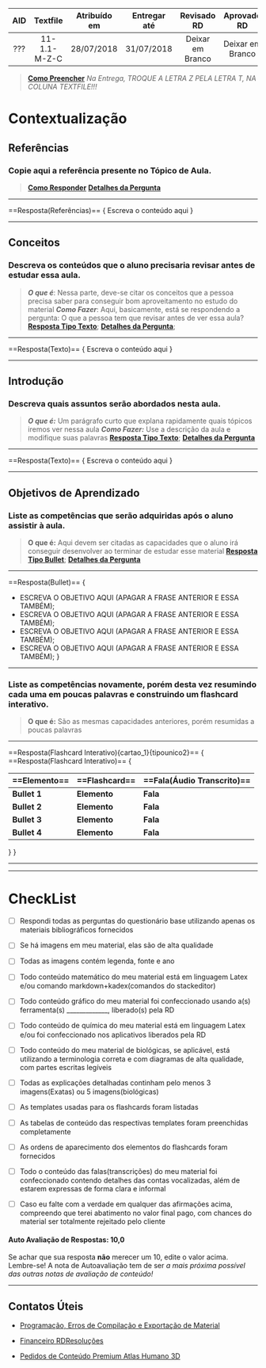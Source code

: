 |AID|Textfile|Atribuído em|Entregar até|Revisado RD|Aprovado RD|
|:-:|:-:|:-:|:-:|:-:|:-:|
|???|11-1.1-M-Z-C|28/07/2018|31/07/2018|Deixar em Branco|Deixar em Branco|
> [**Como Preencher**](https://home.rdresolucoes.com/passoapassoqb#preenchendo-o-cabeçalho)
> *Na Entrega, TROQUE A LETRA Z PELA LETRA T, NA COLUNA TEXTFILE!!!*

# Contextualização
## Referências
### Copie aqui a referência presente no Tópico de Aula.
> [**Como Responder**](https://home.rdresolucoes.com/respostasqb#referência)
> [**Detalhes da Pergunta**](https://home.rdresolucoes.com/perguntasqb#referências)

---
==Resposta(Referências)==
{
Escreva o conteúdo aqui
}

---
## Conceitos
### Descreva os conteúdos que o aluno precisaria revisar antes de estudar essa aula.
> ***O que é***: Nessa parte, deve-se citar os conceitos que a pessoa precisa saber para conseguir bom aproveitamento no estudo do material
>***Como Fazer***: Aqui, basicamente, está se respondendo a pergunta: O que a pessoa tem que revisar antes de ver essa aula?
> [**Resposta Tipo Texto**](https://home.rdresolucoes.com/respostasqb#texto);
> [**Detalhes da Pergunta**](https://home.rdresolucoes.com/perguntasqb#conceitos);

---
==Resposta(Texto)==
{
Escreva o conteúdo aqui
}

---
## Introdução
### Descreva quais assuntos serão abordados nesta aula.
>***O que é:*** Um parágrafo curto que explana rapidamente quais tópicos iremos ver nessa aula
>***Como Fazer:*** Use a descrição da aula e modifique suas palavras
> [**Resposta Tipo Texto**](https://home.rdresolucoes.com/respostasqb#texto);
> [**Detalhes da Pergunta**](https://home.rdresolucoes.com/perguntasqb#introdução)

---
==Resposta(Texto)==
{
Escreva o conteúdo aqui
}

---
## Objetivos de Aprendizado
### Liste as competências que serão adquiridas após o aluno assistir à aula.
> **O que é:** Aqui devem ser citadas as capacidades que o aluno irá conseguir desenvolver ao terminar de estudar esse material
> [**Resposta Tipo Bullet**](https://home.rdresolucoes.com/respostasqb#bullet);
> [**Detalhes da Pergunta**](https://home.rdresolucoes.com/perguntasqb#objetivos-de-aprendizado)

---
==Resposta(Bullet)==
{
* ESCREVA O OBJETIVO AQUI (APAGAR A FRASE ANTERIOR E ESSA TAMBÉM);
* ESCREVA O OBJETIVO AQUI (APAGAR A FRASE ANTERIOR E ESSA TAMBÉM);
* ESCREVA O OBJETIVO AQUI (APAGAR A FRASE ANTERIOR E ESSA TAMBÉM);
* ESCREVA O OBJETIVO AQUI (APAGAR A FRASE ANTERIOR E ESSA TAMBÉM);
}

---
### Liste as competências novamente, porém desta vez resumindo cada uma em poucas palavras e construindo um flashcard interativo.
> **O que é:** São as mesmas capacidades anteriores, porém resumidas a poucas palavras

---
==Resposta(Flashcard Interativo){cartao_1}{tipounico2}==
{
==Resposta(Flashcard Interativo)==
{

| ==Elemento== | ==Flashcard== | ==Fala(Áudio Transcrito)== |
| :----------- | :------------ | :------------------------- |
| **Bullet 1** | **Elemento**  | **Fala**                   |
| **Bullet 2** | **Elemento**  | **Fala**                   |
| **Bullet 3** | **Elemento**  | **Fala**                   |
| **Bullet 4** | **Elemento**  | **Fala**                   |


}
}

---

---
# CheckList
 - [ ] Respondi todas as perguntas do questionário base utilizando apenas os materiais bibliográficos fornecidos
 - [ ] Se há imagens em meu material, elas são de alta qualidade
 - [ ] Todas as imagens contém legenda, fonte e ano
 - [ ] Todo conteúdo matemático do meu material está em linguagem Latex e/ou comando markdown+kadex(comandos do stackeditor)
 - [ ] Todo conteúdo gráfico do meu material foi confeccionado usando a(s) ferramenta(s) _____________, liberado(s) pela RD
 - [ ] Todo conteúdo de química do meu material está em linguagem Latex e/ou foi confeccionado nos aplicativos liberados pela RD
 - [ ] Todo conteúdo do meu material de biológicas, se aplicável, está utilizando a terminologia correta e com diagramas de alta qualidade, com partes escritas legíveis
 - [ ] Todas as explicações detalhadas continham pelo menos 3 imagens(Exatas) ou 5 imagens(biológicas)
 - [ ] As templates usadas para os flashcards foram listadas
 - [ ] As tabelas de conteúdo das respectivas templates foram preenchidas completamente
 - [ ] As ordens de aparecimento dos elementos do flashcards foram fornecidos
 - [ ] Todo o conteúdo das falas(transcrições) do meu material foi confeccionado contendo detalhes das contas vocalizadas, além de estarem expressas de forma clara e informal
 - [ ] Caso eu falte com a verdade em qualquer das afirmações acima, compreendo que terei abatimento no valor final pago, com chances do material ser totalmente rejeitado pelo cliente


#### Auto Avaliação de Respostas: 10,0
Se achar que sua resposta **não** merecer um 10, edite o valor acima. Lembre-se! A nota de Autoavaliação tem de ser _a mais próxima possível das outras notas de avaliação de conteúdo!_

---
## Contatos Úteis
* [Programação, Erros de Compilação e Exportação de Material](mailto:HelpDeskTI@rdresolucoes.com)

* [Financeiro RDResoluções](mailto:financeiro@rdresolucoes.com)

* [Pedidos de Conteúdo Premium Atlas Humano 3D](mailto:imagens@rdresolucoes.com)
